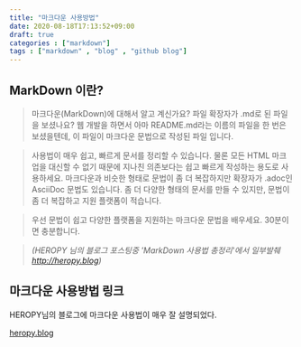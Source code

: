 ```yaml
---
title: "마크다운 사용방법"
date: 2020-08-18T17:13:52+09:00
draft: true
categories : ["markdown"]
tags : ["markdown" , "blog" , "github blog"]
---
```


## MarkDown 이란?
>마크다운(MarkDown)에 대해서 알고 계신가요?
파일 확장자가 .md로 된 파일을 보셨나요?
웹 개발을 하면서 아마 README.md라는 이름의 파일을 한 번은 보셨을텐데, 이 파일이 마크다운 문법으로 작성된 파일 입니다.

>사용법이 매우 쉽고, 빠르게 문서를 정리할 수 있습니다.
물론 모든 HTML 마크업을 대신할 수 없기 때문에 지나친 의존보다는 쉽고 빠르게 작성하는 용도로 사용하세요.
마크다운과 비슷한 형태로 문법이 좀 더 복잡하지만 확장자가 .adoc인 AsciiDoc 문법도 있습니다. 좀 더 다양한 형태의 문서를 만들 수 있지만, 문법이 좀 더 복잡하고 지원 플랫폼이 적습니다.

>우선 문법이 쉽고 다양한 플랫폼을 지원하는 마크다운 문법을 배우세요.
30분이면 충분합니다.

>_(HEROPY 님의 블로그 포스팅중 'MarkDown 사용법 총정리'에서 일부발췌 http://heropy.blog)_


## 마크다운 사용방법 링크

HEROPY님의 블로그에 마크다운 사용법이 매우 잘 설명되었다.

[heropy.blog](https://heropy.blog/2017/09/30/markdown/)
